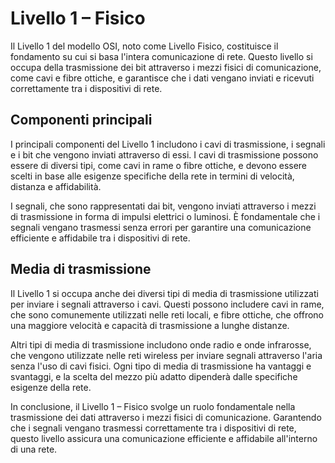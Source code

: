 # Livello 1 – Fisico

Il Livello 1 del modello OSI, noto come Livello Fisico, costituisce il fondamento su cui si basa l'intera comunicazione di rete. Questo livello si occupa della trasmissione dei bit attraverso i mezzi fisici di comunicazione, come cavi e fibre ottiche, e garantisce che i dati vengano inviati e ricevuti correttamente tra i dispositivi di rete.

## Componenti principali

I principali componenti del Livello 1 includono i cavi di trasmissione, i segnali e i bit che vengono inviati attraverso di essi. I cavi di trasmissione possono essere di diversi tipi, come cavi in rame o fibre ottiche, e devono essere scelti in base alle esigenze specifiche della rete in termini di velocità, distanza e affidabilità.

I segnali, che sono rappresentati dai bit, vengono inviati attraverso i mezzi di trasmissione in forma di impulsi elettrici o luminosi. È fondamentale che i segnali vengano trasmessi senza errori per garantire una comunicazione efficiente e affidabile tra i dispositivi di rete.

## Media di trasmissione

Il Livello 1 si occupa anche dei diversi tipi di media di trasmissione utilizzati per inviare i segnali attraverso i cavi. Questi possono includere cavi in rame, che sono comunemente utilizzati nelle reti locali, e fibre ottiche, che offrono una maggiore velocità e capacità di trasmissione a lunghe distanze.

Altri tipi di media di trasmissione includono onde radio e onde infrarosse, che vengono utilizzate nelle reti wireless per inviare segnali attraverso l'aria senza l'uso di cavi fisici. Ogni tipo di media di trasmissione ha vantaggi e svantaggi, e la scelta del mezzo più adatto dipenderà dalle specifiche esigenze della rete.

In conclusione, il Livello 1 – Fisico svolge un ruolo fondamentale nella trasmissione dei dati attraverso i mezzi fisici di comunicazione. Garantendo che i segnali vengano trasmessi correttamente tra i dispositivi di rete, questo livello assicura una comunicazione efficiente e affidabile all'interno di una rete.